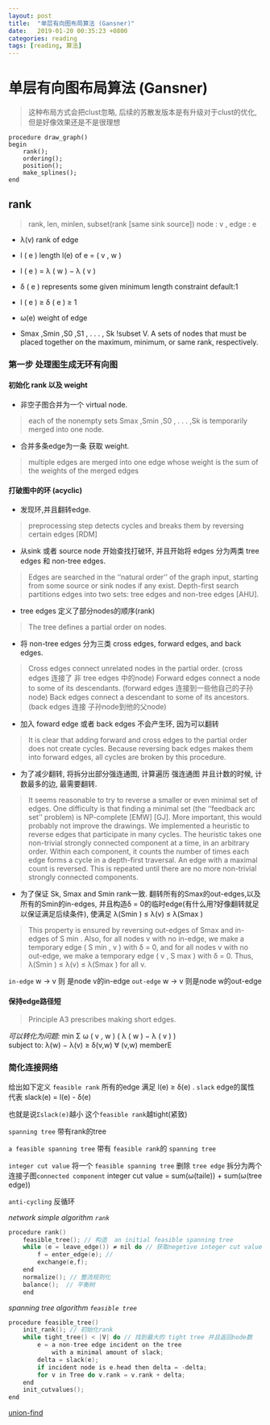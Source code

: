 ```yaml
---
layout: post
title:  "单层有向图布局算法 (Gansner)"
date:   2019-01-20 00:35:23 +0800
categories: reading
tags: [reading, 算法]
---
```



# 单层有向图布局算法 (Gansner)

> 这种布局方式会把clust忽略, 后续的苏散发版本是有升级对于clust的优化,但是好像效果还是不是很理想


```
procedure draw_graph() 
begin
    rank();
    ordering(); 
    position(); 
    make_splines();
end
```

## rank

> rank, len, minlen, subset(rank [same sink source])
> node : v , edge : e

* λ(v) rank of edge

* l ( e )  length l(e) of e = ( v , w ) 
* l ( e ) = λ ( w ) − λ ( v )

*  δ ( e )  represents some given minimum length constraint default:1
*  l ( e ) ≥ δ ( e ) ≥ 1

* ω(e) weight of edge

*  Smax ,Smin ,S0 ,S1 , . . . , Sk !subset V. A sets of nodes that must be placed together on the maximum, minimum, or same rank, respectively.

### 第一步 处理图生成无环有向图

#### 初始化 rank 以及 weight
* 非空子图合并为一个 virtual node. 
> each of the nonempty sets Smax ,Smin ,S0 , . . . ,Sk is temporarily merged into one node. 
* 合并多条edge为一条 获取 weight. 
> multiple edges are merged into one edge whose weight is the sum of the weights of the merged edges 

#### 打破图中的环 (acyclic)

* 发现环,并且翻转edge. 
> preprocessing step detects cycles and breaks them by reversing certain edges [RDM]

* 从sink 或者 source node 开始查找打破环, 并且开始将 edges 分为两类 tree edges 和 non-tree edges. 
> Edges are searched in the ‘‘natural order’’ of the graph input, starting from some source or sink nodes if any exist. Depth-first search partitions edges into two sets: tree edges and non-tree edges [AHU]. 

* tree edges 定义了部分nodes的顺序(rank)
> The tree defines a partial order on nodes.

*  将 non-tree edges 分为三类 cross edges, forward edges, and back edges.
> Cross edges connect unrelated nodes in the partial order. (cross edges 连接了 非 tree edges 中的node)
  Forward edges connect a node to some of its descendants. (forward edges 连接到一些他自己的子孙node)
  Back edges connect a descendant to some of its ancestors.  (back edges 连接 子孙node到他的父node)

  * 加入 foward edge 或者 back edges 不会产生环, 因为可以翻转
  > It is clear that adding forward and cross edges to the partial order does not create cycles. Because reversing back edges makes them into forward edges, all cycles are broken by this procedure.

* 为了减少翻转, 将拆分出部分强连通图, 计算遍历 强连通图 并且计数的时候, 计数最多的边, 最需要翻转.
> It seems reasonable to try to reverse a smaller or even minimal set of edges. One difficulty is that finding a minimal set (the ‘‘feedback arc set’’ problem) is NP-complete [EMW] [GJ]. More important, this would probably not improve the drawings. We implemented a heuristic to reverse edges that participate in many cycles. The heuristic takes one non-trivial strongly connected component at a time, in an arbitrary order. Within each component, it counts the number of times each edge forms a cycle in a depth-first traversal. An edge with a maximal count is reversed. This is repeated until there are no more non-trivial strongly connected components.

* 为了保证 Sk, Smax and Smin rank一致. 翻转所有的Smax的out-edges,以及所有的Smin的in-edges, 并且构造δ = 0的临时edge(有什么用?好像翻转就足以保证满足后续条件), 使满足 λ(Smin ) ≤ λ(v) ≤ λ(Smax )
> This property is ensured by reversing out-edges of Smax and in-edges of S min . Also, for all nodes v with no in-edge, we make a temporary edge ( S min , v ) with δ = 0, and for all nodes v with no out-edge, we make a temporary edge ( v , S max ) with δ = 0. Thus, λ(Smin ) ≤ λ(v) ≤ λ(Smax ) for all v.

`in-edge` w -> v  则 是node v的in-edge
`out-edge` w -> v  则是node w的out-edge

#### 保持edge路径短
> Principle A3 prescribes making short edges.

*可以转化为问题:*
min Σ ω ( v , w ) ( λ ( w ) − λ ( v ) )  
subject to: λ(w) − λ(v) ≥ δ(v,w) ∀ (v,w) memberE

### 简化连接网络

给出如下定义
`feasible rank` 所有的edge 满足 l(e) ≥ δ(e) . 
`slack` edge的属性 代表 slack(e) = l(e) - δ(e)

也就是说`Σslack(e)`越小 这个`feasible rank`越tight(紧致)

`spanning tree` 带有rank的tree

`a feasible spanning tree` 带有 `feasible rank`的 `spanning tree`

`integer cut value` 将一个 `feasible spanning tree` 删除 `tree edge` 拆分为两个 连接子图`connected component` integer cut value = sum(ω(taile)) + sum(ω(tree edge))

`anti-cycling` 反循环

*network simple algorithm `rank`*

```c
procedure rank()
    feasible_tree(); // 构造  an initial feasible spanning tree
    while (e = leave_edge()) ≠ nil do // 获取negetive integer cut value
        f = enter_edge(e); //
        exchange(e,f);
    end
    normalize(); // 整流规则化
    balance();  // 平衡树
    end
```

*spanning tree algorithm `feasible tree`*
```c
procedure feasible_tree() 
    init_rank(); // 初始化rank
    while tight_tree() < |V| do // 找到最大的 tight tree 并且返回node数
        e = a non-tree edge incident on the tree
            with a minimal amount of slack;
        delta = slack(e);
        if incident node is e.head then delta = -delta; 
        for v in Tree do v.rank = v.rank + delta;
    end
    init_cutvalues();
end
```

[union-find](https://blog.csdn.net/guoziqing506/article/details/78752557)